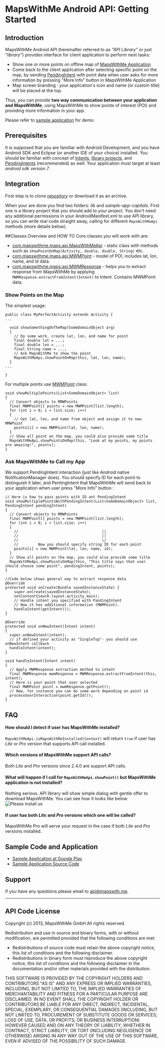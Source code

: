 # MapsWithMe Android API: Getting Started

## Introduction
MapsWithMe Android API (hereinafter referred to as *"API Library"* or just *"library"*)
provides interface for client application to perform next tasks:

* Show one or more points on offline map of [MapsWithMe Application][linkMwm]
* Come back to the client application after selecting specific point on the map, by sending [PendingIntent][linkPIntent] with point data when user asks for more information by pressing "More Info" button in MapsWithMe Application
* Map screen branding : your application's icon and name (or custom title) will be placed at the top.

Thus, you can provide **two way communication between your application and MapsWithMe**,
using MapsWithMe to show points of interest (POI) and providing more information in your app.

Please refer to [sample application][linkSampleSource] for demo.

## Prerequisites

It is supposed that you are familiar with Android Development, and you have Android SDK and Eclipse (or another IDE of your choice) installed.
You should be familiar with concept of [Intents][linkIntents], [library projects][linkLibProj], and [PendingIntents][linkPIntent] (recommended) as well.
Your application must target at least *android sdk version 7*.

## Integration
First step is to clone [repository][linkRepo] or download it as an archive.

When your are done you find two folders: *lib* and *sample-app-capitals*. First one is a library project that you should add to your project.
You don't need any additional permissions in your AndroidManifest.xml to use API library, so you can write real code straight away, calling for different `MapsWithMeApi` methods (more details below). 

##Classes Overview and HOW TO
Core classes you will work with are:

* [com.mapswithme.maps.api.MapsWithMeApi][linkApiClass] - static class with methods such as `showPointOnMap(Activity, double, double, String)` etc.
* [com.mapswithme.maps.api.MWMPoint][linkPointClass] - model of POI, includes lat, lon, name, and id data.
* [com.mapswithme.maps.api.MWMResponse][linkRespClass] - helps you to extract response from MapsWithMe by applying `MWMResponse.extractFromIntent(Intent)` to Intent. Contains MWMPoint data.

### Show Points on the Map

The simplest usage:

    public class MyPerfectActivity extends Activity {
    ...

      void showSomethingOnTheMap(SomeDomainObject arg)
      {
        // Do some work, create lat, lon, and name for point
        final double lat = ...;
        final double lon = ...;
        final String name = ...;
        // Ask MapsWithMe to show the point
        MapsWithMeApi.showPointOnMap(this, lat, lon, name);
      }
    ...

    }

For multiple points use [MWMPoint][linkPointClass] class:

    void showMultiplePoints(List<SomeDomainObject> list)
    {
      // Convert objects to MMWPoints
      final MWMPoint[] points = new MWMPoint[list.length];
      for (int i = 0; i < list.size; i++)
      {
        // Get lat, lon, and name from object and assign it to new MMWPoint
        points[i] = new MWMPoint(lat, lon, name);
      }
      // Show all point on the map, you could also provide some title
      MapsWithMeApi.showPointsOnMap(this, "Look at my points, my points are amazing!", points);
    }


### Ask MapsWithMe to Call my App

We support PendingIntent interaction (just like Android native
NotificationManager does). You should specify ID for each point to
distinguish it later, and PentingIntent that MapsWithMe will send back to
your application when user press "More Info" button :

    // Here is how to pass points with ID ant PendingIntent
    void showMultiplePointsWithPendingIntent(List<SomeDomainObject> list, PendingIntent pendingIntent)
    {
      // Convert objects to MMWPoints
      final MWMPoint[] points = new MWMPoint[list.length];
      for (int i = 0; i < list.size; i++)
      {
        //                                      ||
        //                                      ||
        //                                      \/
        //         Now you should specify string ID for each point
        points[i] = new MWMPoint(lat, lon, name, id);
      }
      // Show all points on the map, you could also provide some title
      MapsWithMeApi.showPointsOnMap(this, "This title says that user should choose some point", pendingIntent, points);
    }

    //Code below shows general way to extract response data
    @Override
    protected void onCreate(Bundle savedInstanceState) {
        super.onCreate(savedInstanceState);
        setContentView(R.layout.activity_main);
        // Handle intent you specified with PandingIntent
        // Now it has additional information (MWMPoint).
        handleIntent(getIntent());
    }

    @Override
    protected void onNewIntent(Intent intent)
    {
      super.onNewIntent(intent);
      // if defined your activity as "SingleTop"- you should use onNewIntent callback
      handleIntent(intent);
    }

    void handleIntent(Intent intent)
    {
      // Apply MWMResponse extraction method to intent
      final MWMResponse mwmResponse = MWMResponse.extractFromIntent(this, intent);
      // Here is your point that user selected
      final MWMPoint point = mwmResponse.getPoint();
      // Now, for instance you can do some work depending on point id
      processUserInteraction(point.getId());
    }

## FAQ

#### How should I detect if user has MapsWithMe installed?
`MapsWithMeApi.isMapsWithMeInstalled(Context)` will return `true` if user has *Lite* or *Pro* version that supports API call installed.

#### Which versions of MapsWithMe support API calls?
Both *Lite* and *Pro* versions since 2.4.0 are support API calls.

#### What will happen if I call for `MapsWithMeApi.showPoint()` but MapsWithMe application is not installed?
Nothing serious. API library will show simple dialog with gentle offer to download MapsWithMe. You can see how it looks like below. ![Please install us](site/images/dlg.png)

#### If user has both *Lite* and *Pro* versions which one will be called?
MapsWithMe Pro will serve your request in the case if both *Lite* and *Pro* versions installed. 

## Sample Code and Application

* [Sample Application at Google Play][linkSampleGooglePlay]
* [Sample Application Source Code][linkSampleSource]

## Support
If you have any questions please email to [api@mapswith.me][linkSupport].

-------------------------------------------------------------------------------
## API Code License
Copyright (c) 2013, MapsWithMe GmbH
All rights reserved.

Redistribution and use in source and binary forms, with or without modification, are permitted provided that the following conditions are met:

* Redistributions of source code must retain the above copyright notice, this list of conditions and the following disclaimer.
* Redistributions in binary form must reproduce the above copyright notice, this list of conditions and the following disclaimer in the documentation and/or other materials provided with the distribution.

THIS SOFTWARE IS PROVIDED BY THE COPYRIGHT HOLDERS AND CONTRIBUTORS "AS IS" AND ANY EXPRESS OR IMPLIED WARRANTIES, INCLUDING, BUT NOT LIMITED TO, THE IMPLIED WARRANTIES OF MERCHANTABILITY AND FITNESS FOR A PARTICULAR PURPOSE ARE DISCLAIMED. IN NO EVENT SHALL THE COPYRIGHT HOLDER OR CONTRIBUTORS BE LIABLE FOR ANY DIRECT, INDIRECT, INCIDENTAL, SPECIAL, EXEMPLARY, OR CONSEQUENTIAL DAMAGES (INCLUDING, BUT NOT LIMITED TO, PROCUREMENT OF SUBSTITUTE GOODS OR SERVICES; LOSS OF USE, DATA, OR PROFITS; OR BUSINESS INTERRUPTION) HOWEVER CAUSED AND ON ANY THEORY OF LIABILITY, WHETHER IN CONTRACT, STRICT LIABILITY, OR TORT (INCLUDING NEGLIGENCE OR OTHERWISE) ARISING IN ANY WAY OUT OF THE USE OF THIS SOFTWARE, EVEN IF ADVISED OF THE POSSIBILITY OF SUCH DAMAGE.

[linkMwm]: http://mapswith.me/ "MapsWithMe"
[linkPIntent]: http://developer.android.com/reference/android/app/PendingIntent.html "PendingIntent"
[linkRepo]: https://github.com/mapswithme/api-android "GitHub Repository"
[linkLibProj]: http://developer.android.com/tools/projects/index.html#LibraryProjects "Android Library Project"
[linkIntents]: http://developer.android.com/guide/components/intents-filters.html "Intents and Intent Filters"
[linkSupport]: mailto:api@mapswith.me "MapsWithMe Support Contact"
[linkApiClass]: lib/src/com/mapswithme/maps/api/MapsWithMeApi.java "MapsWithMeApi.java"
[linkPointClass]: lib/src/com/mapswithme/maps/api/MWMPoint.java "MWMPoint.java"
[linkRespClass]: lib/src/com/mapswithme/maps/api/MWMResponse.java  "MWMResponse.java"
[linkSampleSource]: sample-app-capitals "Api Source Code"
[linkSampleGooglePlay]: http://example.com "Api Demo .apk"
